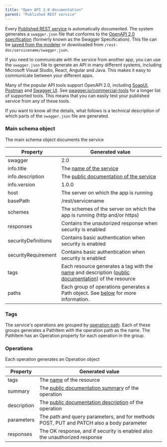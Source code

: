 ```yaml
---
title: "Open API 2.0 documentation"
parent: "Published REST service"
---
```


Every [Published REST service](published-rest-service) is automatically documented. The system generates a `swagger.json` file that conforms to the [OpenAPI 2.0 specification](https://github.com/OAI/OpenAPI-Specification/blob/master/versions/2.0.md) (formerly known as the Swagger Specification). This file can be [saved from the modeler](published-rest-service#export-swagger-json) or downloaded from `/rest-doc/servicename/swagger.json`.

If you need to communicate with the service from another app, you can use the `swagger.json` file to generate an API in many different systems, including Microsoft Visual Studio, React, Angular and Java. This makes it easy to communicate between your different apps.

Many of the popular API tools support OpenAPI 2.0, including [SoapUI](https://www.soapui.org/), [Postman](https://www.getpostman.com/) and [Swagger UI](https://swagger.io/swagger-ui/). See [swagger.io/commercial-tools](https://swagger.io/commercial-tools/) for a longer list of supported tools. This means that you can easily test your published service from any of these tools.

If you want to know all the details, what follows is a technical description of which parts of the `swagger.json` file are generated.

### Main schema object

The main schema object documents the service

| Property | Generated value |
| --- | --- |
| swagger | 2.0 |
| info.title | The [name of the service](published-rest-service#service-name) |
| info.description | The [public documentation of the service](published-rest-service#public-documentation) |
| info.version | 1.0.0 |
| host | The server on which the app is running |
| basePath | /rest/servicename |
| schemes | The schemes of the server on which the app is running (http and/or https) |
| responses | Contains the unautorized response when security is enabled |
| securityDefinitions | Contains basic authentication when security is enabled |
| securityRequirement | Contains basic authentication when security is enabled |
| tags | Each resource generates a tag with the [name](published-rest-resource#name) and description ([public documentation](published-rest-resource#public-documentation)) of the resource |
| paths | Each group of operations generates a Path object. See [below](#tags) for more information. |

### <a name="tags"></a>Tags

The service's operations are grouped by [operation path](published-rest-operation#operation-path). Each of these groups generates a PathItem with the operation path as the name. The PathItem has an Operation property for each operation in the group.

### Operations

Each operation generates an Operation object

| Property | Generated value |
| --- | --- |
| tags | The [name](published-rest-resource#name) of the resource |
| summary | The [public documentation summary](published-rest-operation#summary) of the operation |
| description | The [public documentation description](published-rest-operation#description) of the operation |
| parameters | The path and query parameters, and for methods POST, PUT and PATCH also a body parameter |
| responses | The OK response, and if security is enabled also the unauthorized response |
